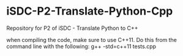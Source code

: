 # iSDC-P2-Translate-Python-Cpp
Repository for P2 of iSDC - Translate Python to C++

when compiling the code, make sure to use C++11. Do this from the command line with the following:
g++ -std=c++11 tests.cpp
